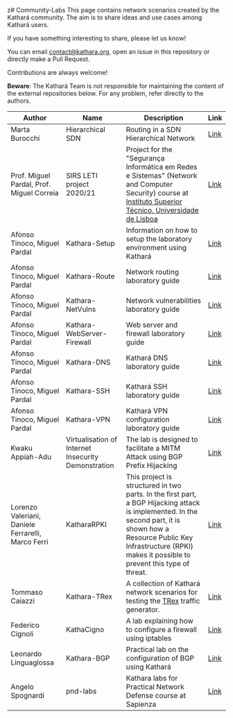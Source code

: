 z# Community-Labs
This page contains network scenarios created by the Kathará community. 
The aim is to share ideas and use cases among Kathará users. 

If you have something interesting to share, please let us know!

You can email contact@kathara.org, open an issue in this repository or directly make a Pull Request.

Contributions are always welcome!

**Beware**: The Kathará Team is not responsible for maintaining the content of the external repositories below. For any problem, refer directly to the authors. 


| Author                                             | Name                                                | Description                                                                                                                                                                                                                          | Link                                                                                    |
|----------------------------------------------------|-----------------------------------------------------|--------------------------------------------------------------------------------------------------------------------------------------------------------------------------------------------------------------------------------------|-----------------------------------------------------------------------------------------|
| Marta Burocchi                                     | Hierarchical SDN                                    | Routing in a SDN Hierarchical Network                                                                                                                                                                                                | [Link](https://github.com/Martolins/Hierarchical-SDN-using-Kathara)                     |
| Prof. Miguel Pardal, Prof. Miguel Correia          | SIRS LETI project 2020/21                           | Project for the "Segurança Informática em Redes e Sistemas" (Network and Computer Security) course at [Instituto Superior Técnico, Universidade de Lisboa](https://tecnico.ulisboa.pt/pt/)                                           | [Link](https://github.com/tecnico-sec/Project-2021_2)                                   |
| Afonso Tinoco, Miguel Pardal                       | Kathara-Setup                                       | Information on how to setup the laboratory environment using Kathará                                                                                                                                                                 | [Link](https://github.com/tecnico-sec/Kathara-Setup)                                    |
| Afonso Tinoco, Miguel Pardal                       | Kathara-Route                                       | Network routing laboratory guide                                                                                                                                                                                                     | [Link](https://github.com/tecnico-sec/Kathara-Route)                                    |
| Afonso Tinoco, Miguel Pardal                       | Kathara-NetVulns                                    | Network vulnerabilities laboratory guide                                                                                                                                                                                             | [Link](https://github.com/tecnico-sec/Kathara-NetVulns)                                 |
| Afonso Tinoco, Miguel Pardal                       | Kathara-WebServer-Firewall                          | Web server and firewall laboratory guide                                                                                                                                                                                             | [Link](https://github.com/tecnico-sec/Kathara-WebServer-Firewall)                       |
| Afonso Tinoco, Miguel Pardal                       | Kathara-DNS                                         | Kathará DNS laboratory guide                                                                                                                                                                                                         | [Link](https://github.com/tecnico-sec/Kathara-DNS)                                      |
| Afonso Tinoco, Miguel Pardal                       | Kathara-SSH                                         | Kathará SSH laboratory guide                                                                                                                                                                                                         | [Link](https://github.com/tecnico-sec/Kathara-SSH)                                      |
| Afonso Tinoco, Miguel Pardal                       | Kathara-VPN                                         | Kathará VPN configuration laboratory guide                                                                                                                                                                                           | [Link](https://github.com/tecnico-sec/Kathara-VPN)                                      | 
| Kwaku Appiah-Adu                                   | Virtualisation of Internet Insecurity Demonstration | The lab is designed to facilitate a MITM Attack using BGP Prefix Hijacking                                                                                                                                                           | [Link](https://github.com/kwaku104/Virtualisation-of-Internet-Insecurity-Demonstration) |
| Lorenzo Valeriani, Daniele Ferrarelli, Marco Ferri | KatharaRPKI                                         | This project is structured in two parts. In the first part, a BGP Hijacking attack is implemented. In the second part, it is shown how a Resource Public Key Infrastructure (RPKI) makes it possible to prevent this type of threat. | [Link](https://github.com/ThetaRangers/KatharaRPKI)                                     |
| Tommaso Caiazzi                                    | Kathara-TRex                                        | A collection of Kathará network scenarios for testing the [TRex](https://trex-tgn.cisco.com/) traffic generator.                                                                                                                     | [Link](https://github.com/tcaiazzi/kathara-trex-labs)                                   |
| Federico Cignoli                                   | KathaCigno                                          | A lab explaining how to configure a firewall using iptables                                                                                                                                                                          | [Link](https://github.com/Fede-droid/KathaCigno)                                        | 
| Leonardo Linguaglossa                              | Kathara-BGP                                         | Practical lab on the configuration of BGP using Kathará                                                                                                                                                                              | [Link](https://gitlab.telecom-paris.fr/linguaglossa/gin201-bgp-lab)                     |
| Angelo Spognardi                                   | pnd-labs                                            | Kathara labs for Practical Network Defense course at Sapienza                                                                                                                                                                        | [Link](https://github.com/vitome/pnd-labs)                                              |
